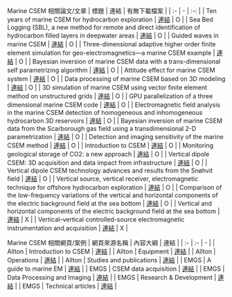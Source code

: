 Marine CSEM 相關論文/文章
| 標題 | 連結 | 有無下載檔案 |
| :- | - | :-: |
| Ten years of marine CSEM for hydrocarbon exploration | [連結](https://reurl.cc/xOVlLN) | O |
| Sea Bed Logging (SBL), a new method for remote and direct identification of hydrocarbon filled layers in deepwater areas | [連結](https://reurl.cc/5G9M3V) | O |
| Guided waves in marine CSEM | [連結](https://reurl.cc/9OmVQY) | O |
| Three-dimensional adaptive higher order finite element simulation for geo-electromagnetics—a marine CSEM example | [連結](https://reurl.cc/nEG7jX) | O |
| Bayesian inversion of marine CSEM data with a trans-dimensional self parametrizing algorithm | [連結](https://reurl.cc/2DRWGX) | O |
| Attitude effect for marine CSEM system | [連結](https://reurl.cc/6EnN6k) | O |
| Data processing of marine CSEM based on 3D modeling | [連結](https://reurl.cc/akK1OX) | O |
| 3D simulation of marine CSEM using vector finite element method on unstructured grids  | [連結](https://reurl.cc/7ezRgl) | O |
| GPU parallelization of a three dimensional marine CSEM code | [連結](https://reurl.cc/veRkye) | O |
| Electromagnetic field analysis in the marine CSEM detection of homogeneous and inhomogeneous hydrocarbon 3D reservoirs | [連結](https://reurl.cc/Go2ezv) | O |
| Bayesian inversion of marine CSEM data from the Scarborough gas field using a transdimensional 2-D parametrization | [連結](https://reurl.cc/7ezk9y) | O |
| Detection and imaging sensitivity of the marine CSEM method | [連結](https://reurl.cc/LpGoe4) | O |
| Introduction to CSEM | [連結](https://reurl.cc/bkpbrM) | O |
| Monitoring geological storage of CO2: a new approach | [連結](https://reurl.cc/xOqbV4) | O |
| Vertical dipole CSEM: 3D acquisition and data impact from infrastructure | [連結](https://reurl.cc/MbEmE3) | O |
| Vertical dipole CSEM technology advances and results from the Snøhvit field | [連結](https://reurl.cc/7exAa9) | O |
| Vertical source, vertical receiver, electromagnetic technique for offshore hydrocarbon exploration | [連結](https://reurl.cc/VjVZAb) | O |
| Comparison of the low-frequency variations of the vertical and horizontal components of the electric background field at the sea bottom | [連結](https://reurl.cc/OpWa99) | O |
| Vertical and horizontal components of the electric background field at the sea bottom | [連結](https://reurl.cc/12RA49) | X |
| Vertical–vertical controlled-source electromagnetic instrumentation and acquisition | [連結](https://reurl.cc/8WmMyb) | X |

Marine CSEM 相關網頁/案例
| 網頁來源名稱 | 內容大綱 | 連結 |
| :- | :- | - |
| Allton | Introduction to CSEM | [連結](https://reurl.cc/RjM7kD) |
| Allton | Equipment | [連結](https://reurl.cc/8WmA5R) |
| Allton | Operations | [連結](https://reurl.cc/akybEl) |
| Allton | Studies and publications | [連結](https://reurl.cc/RjM7Ee) |
| EMGS | A guide to marine EM | [連結](https://reurl.cc/9O8NqX) |
| EMGS | CSEM data acquisition | [連結](https://reurl.cc/mG15QY) |
| EMGS | Data Processing and Imaging | [連結](https://reurl.cc/6EzO3y) |
| EMGS | Research & Development | [連結](https://reurl.cc/jk0ZZ1) |
| EMGS | Technical articles | [連結](https://reurl.cc/g05yAR) |
